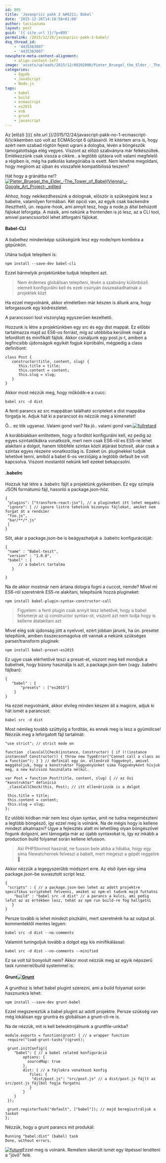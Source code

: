 ```yaml
---
id: 895
title: 'Javaspricc pakk 2 &#8211; Babel'
date: '2015-12-26T14:18:58+01:00'
author: tacsiazuma
layout: post
guid: '{{ site.url }}/?p=895'
permalink: /2015/12/26/javaspricc-pakk-2-babel/
dsq_thread_id:
    - '4435363007'
    - '4435363007'
newsphere-meta-content-alignment:
    - align-content-left
image: 'assets/uploads/2015/12/09202000/Pieter_Bruegel_the_Elder_-_The_Tower_of_Babel_Vienna_-_Google_Art_Project_-_edited.jpg'
categories:
    - Egyéb
    - JavaScript
    - Node.js
tags:
    - babel
    - build
    - ecmascript
    - es2015
    - es6
    - grunt
    - javascript
---
```


Az [előző ]({{ site.url }}/2015/12/24/javascript-pakk-no-1-ecmascript-6/)cikkemben szó volt az ECMAScript 6 újításairól. Itt kitértem arra is, hogy azért nem szabad rögtön fejest ugrani a dologba, lévén a böngészők támogatottsága elég vegyes. Viszont az előző szabványra már felkészültek. Emlékezzünk csak vissza a cikkre.. a legtöbb újításra volt valami megfelelő a régiben is, még ha patkolás kategóriába is esett. Nem lehetne megoldani, hogy megírom az újban és visszafelé kompatibilissá teszem?

Hát hogy a gránátba ne!?[![Pieter_Bruegel_the_Elder_-_The_Tower_of_Babel_(Vienna)_-_Google_Art_Project_-_edited](assets/uploads/2015/12/Pieter_Bruegel_the_Elder_-_The_Tower_of_Babel_Vienna_-_Google_Art_Project_-_edited.jpg)](assets/uploads/2015/12/Pieter_Bruegel_the_Elder_-_The_Tower_of_Babel_Vienna_-_Google_Art_Project_-_edited.jpg)

Ahhoz, hogy nekikezdhessünk a dolognak, először is szükségünk lesz a babelre, valamilyen formában. Két opció van, az egyik csak backendre illeszthető, ún. require-hook, ami annyit tesz, hogy a node.js által behúzott fájlokat leforgatja. A másik, ami nekünk a frontenden is jó lesz, az a CLI tool, amivel parancssorból lehet átforgatni fájlokat.

#### Babel-CLI

A babelhez mindenképp szükségünk lesz egy node/npm kombóra a gépünkön.

Utána tudjuk telepíteni is:

```
npm install --save-dev babel-cli
```

Ezzel bármelyik projektünkbe tudjuk telepíteni azt.

> Nem érdemes globálisan telepíteni, lévén a szabvány különböző elemeit konfigurálni kell és ezek csúnyán összeakadhatnak a projektek közt

Ha ezzel megvolnánk, akkor elméletben már készen is állunk arra, hogy leforgassunk egy kódrészletet.

A parancssori tool viszonylag egyszerűen kezelhető.

Hozzunk is létre a projektünkben egy src és egy dist mappát. Ez előbbi tartalmazza majd az ES6-os forrást, míg az utóbbiba kerülnek majd a lefordított és minifikált fájlok. Akkor csináljunk egy post.js-t, amiben a legfincsibb újdonságok egyikét fogjuk kipróbálni, mégpedig a class definitiont:

```
class Post {
   constructor(title, content, slug) {
      this.title = title;
      this.content = content;
      this.slug = slug;
   }   
}
```

Akkor most nézzük meg, hogy működik-e a cucc:

```
babel src -d dist
```

A fenti parancs az src mappában található scripteket a dist mappába forgatja le. Adjuk hát ki a parancsot és nézzük meg a kimenetet!

Ő... ez tök ugyanaz. Valami gond van? Na jó.. valami gond van.[![fullretard](assets/uploads/2015/12/fullretard-1024x559.jpg)](assets/uploads/2015/12/fullretard.jpg)

A korábbiakban említettem, hogy a fordítót konfigurálni kell, ez pedig az egyes szintaktikákra vonatkozik, mert nem csak ES6-ról es ES5-re lehet alakítani a dolgot, hanem többféle szintax közti átjárást biztosít, akár csak a szintax egyes részeire vonatkozólag is. Ezeket ún. pluginekkel tudjuk lehetővé tenni, amiből a babel 6-os verziójáig a legtöbb default be volt kapcsolva. Viszont mostantól nekünk kell ezeket bekapcsolni.

#### .babelrc

Hozzuk hát létre a .babelrc fájlt a projektünk gyökerében. Ez egy szimpla JSON formátumú fájl, hasonló a package.json-höz.

```
{
 "plugins": ["transform-react-jsx"], // a plugineket itt lehet megadni
 "ignore": [ // ignore listre tehetünk bizonyos fájlokat, amiket nem forgat át a rendszer
 "foo.js",
 "bar/**/*.js"
 ]
}
```

Sőt, akár a package.json-be is beágyazhatjuk a .babelrc konfigurációját:

```
{
 "name" : "Babel-teszt",
 "version" : "1.0.0",
 "babel" : {
      // a babelrc tartalma
   }
```

```
}
```

Na de akkor mostmár nem ártana dologra fogni a cuccot, nemde? Mivel mi ES6-ról szeretnénk ES5-re alakítani, telepítsünk hozzá plugineket:

```
npm install babel-plugin-syntax-constructor-call
```

> Figyelem: a fenti plugin csak annyit tesz lehetővé, hogy a babel felismerje az új constructor syntax-ot, viszont azt nem tudja hogy is kellene átalakítani azt

Mivel elég sok újdonság jött a nyelvvel, ezért jobban járunk, ha ún. presetet telepítünk, amiben összecsomagolva ott vannak a nekünk szükséges parser/transform pluginek:

```
npm install babel-preset-es2015
```

Ez ugye csak elérhetővé teszi a preset-et, viszont meg kell mondjuk a babelnek, hogy bizony használja is azt, a package.json-ben (vagy .babelrc fájlban):

```
{
   "babel" : {
       "presets" : ["es2015"]
    }
}
```

Ha ezzel megvolnánk, akkor elvileg minden készen áll a magicre, adjuk ki hát ismét a parancsot:

```
babel src -d dist
```

Most némileg tovább szüttyög a fordítás, és ennek meg is lesz a gyümölcse! Nézzük meg a leforgatott fájl tartalmát:

```
"use strict"; // strict mode on

function _classCallCheck(instance, Constructor) { if (!(instance instanceof Constructor)) { throw new TypeError("Cannot call a class as a function"); } } // definiál egy ún. ellenőrző függvényt, amivel meggátoljuk, hogy a konstruktor függvényünket sima függvényként hívjuk meg, a new kulcsszó használata nélkül.

var Post = function Post(title, content, slug) { // az ősi "konstruktor" definíció
 _classCallCheck(this, Post); // itt ellenőrízzük is a dolgot

 this.title = title;
 this.content = content;
 this.slug = slug;
};
```

Ez utóbbi kódban már nem lesz olyan syntax, amit ne tudna megemészteni a legtöbb böngésző, így ezzel meg is volnánk. Na de mégis hogy is kellene mindezt alkalmazni? Ugye a fejlesztés alatt mi lehetőleg olyan böngészővel fogunk dolgozni, ami támogatja már az újabb syntaxokat is, így ez inkább a production build folyamat során kellene lefusson.

> Aki PHPStormot használ, ne fusson bele abba a hibába, hogy egy sima filewatchernek felveszi a babelt, mert megeszi a gépét reggelire 🙂

Akkor nézzük a legegyszerűbb módszert erre. Az első ilyen egy sima package.json-be suvasztott script lesz.

```
{
 "scripts" : { // a package.json-ben lehet az adott projektre specifikus scripteket felvenni, amiket az npm-el tudunk majd futtatni
    "build" : "babel src -d dist" // a parancs a kulcs, ami pedig lefut az az értékben lesz, tehát az npm run build-re fog hallgatni
   }
}
```

Persze tovább is lehet mindezt piszkálni, mert szeretnénk ha az output pl. kommentektől mentes legyen:

```
babel src -d dist --no-comments
```

Valamint tuningoljuk tovább a dolgot egy kis minifikálással:

```
babel src -d dist --no-comments --minified
```

Ez se volt túl bonyolult nem? Akkor most nézzük meg az egyik népszerű task runnerrel/build systemmel is:

#### Grunt[![Grunt](assets/uploads/2015/12/Grunt.jpg)](assets/uploads/2015/12/Grunt.jpg)

A grunthoz is lehet babel plugint szerezni, ami a build folyamat során hasznunkra lehet:

```
npm install --save-dev grunt-babel
```

Ezzel megszereztük a babel plugint az adott projektre. Persze szükség van még lokálisan egy gruntra és globálisan a grunt-cli-re is.

Na de nézzük, mit is kell beleoktrojálnunk a gruntfile-unkba?

```
module.exports = function(grunt) { // a wrapper function
 require("load-grunt-tasks")(grunt); 

 grunt.initConfig({ 
    "babel": { // a babel related konfiguráció
        options: {
          sourceMap: true
        },
        dist: { // a fájlokra vonatkozó konfig
           files: { 
            "dist/post.js": "src/post.js" // a dist/post.js fájlt az src/post.js fájlból fogja forgatni
           }
        }
    }
 });

 grunt.registerTask("default", ["babel"]); // majd beregisztráljuk a taskot
};
```

Nézzük, hogy a grunt parancs mit produkál:

```
Running "babel:dist" (babel) task
Done, without errors.
```

[![future](assets/uploads/2015/12/future-1024x576.jpg)](assets/uploads/2015/12/future.jpg)Ezzel meg is volnánk. Remélem sikerült ismét egy lépéssel lendíteni a "jövő" felé.
